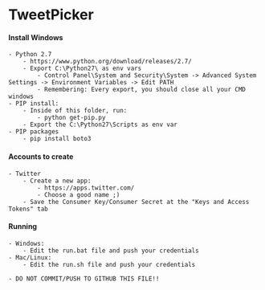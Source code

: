 # TweetPicker

#### Install Windows
    - Python 2.7
        - https://www.python.org/download/releases/2.7/
        - Export C:\Python27\ as env vars
            - Control Panel\System and Security\System -> Advanced System Settings -> Environment Variables -> Edit PATH
            - Remembering: Every export, you should close all your CMD windows
    - PIP install: 
        - Inside of this folder, run: 
            - python get-pip.py
        - Export the C:\Python27\Scripts as env var
    - PIP packages
        - pip install boto3
        
        
#### Accounts to create
    - Twitter
        - Create a new app:
            - https://apps.twitter.com/
            - Choose a good name ;)
        - Save the Consumer Key/Consumer Secret at the "Keys and Access Tokens" tab 
        
#### Running 
    - Windows:
        - Edit the run.bat file and push your credentials
    - Mac/Linux:
        - Edit the run.sh file and push your credentials
        
    - DO NOT COMMIT/PUSH TO GITHUB THIS FILE!! 